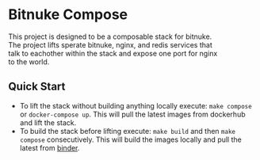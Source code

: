# Bitnuke Compose
This project is designed to be a composable stack for bitnuke.  
The project lifts sperate bitnuke, nginx, and redis services that  
talk to eachother within the stack and expose one port for nginx  
to the world.

## Quick Start
- To lift the stack without building anything locally execute: `make compose` or
`docker-compose up`.  This will pull the latest images from dockerhub and lift
the stack.
- To build the stack before lifting execute: `make build` and then `make
  compose` consecutively. This will build the images locally and pull the latest
  from [binder](https://cryo.unixvoid.com).
